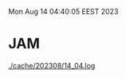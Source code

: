 Mon Aug 14 04:40:05 EEST 2023
# JAM
<a href='./cache/202308/14_04.log'>./cache/202308/14_04.log</a>
